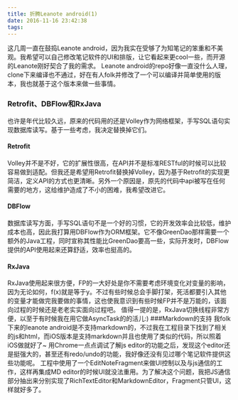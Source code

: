 ```yaml
---
title: 折腾Leanote android(1)
date: 2016-11-16 23:42:38
tags:
---
```

这几周一直在鼓捣Leanote android，因为我实在受够了为知笔记的笨重和不美观。我希望可以自己修改笔记软件的UI和排版，让它看起来更cool一些，而开源的Leanote刚好契合了我的需求。
Leanote android的repo好像一直没什么人理，clone下来编译也不通过，好在有人folk并修改了一个可以编译并简单使用的版本，我也就基于这个版本来做一些事情。
### Retrofit、DBFlow和RxJava
也许是年代比较久远，原来的代码用的还是Volley作为网络框架，手写SQL语句实现数据库读写。基于一些考虑，我决定替换掉它们。
#### Retrofit
Volley并不是不好，它的扩展性很高，在API并不是标准RESTful的时候可以比较容易做到适配。但我还是希望用Retrofit替换掉Volley，因为基于Retrofit的实现更简洁，定义API的方式也更清晰。另外一个原因是，原先的代码中api被写在任何需要的地方，这给维护造成了不小的困难，我希望改进它。
#### DBFlow
数据库读写方面，手写SQL语句不是一个好的习惯，它的开发效率会比较低，维护成本也高，因此我打算用DBFlow作为ORM框架。它不像GreenDao那样需要一个额外的Java工程，同时宣称其性能比GreenDao要高一些，实际开发时，DBFlow提供的API使用起来还算舒适，效率也挺高的。
#### RxJava
RxJava使用起来很方便，FP的一大好处是你不需要考虑环境变化对变量的影响，因为无论如何，f(x)就是等于y。不过有些时候总会手脚打架，死活都要引入其他的变量才能做完我要做的事情，这也使我意识到有些时候FP并不是万能的，该面向过程的时候还是老老实实面向过程吧。
值得一提的是，RxJava切换线程非常方便，以至于有时候我在用它做AsyncTask的的活儿:)
###Markdown的支持
我folk下来的leanote android是不支持markdown的，不过我在工程目录下找到了相关的js和html，而iOS版本是支持markdown并且也使用了类似的代码，所以照着iOS做就好了~
用Chrome一点点调试了解js editor的功能之后，发现这个editor还是挺强大的，甚至还有redo/undo的功能，我好像还没有见过哪个笔记软件提供这些功能呢。
工程中使用了一个EditNoteFragment来做UI控制以及与js通信的工作，这样再集成MD editor的时候UI就没法重用。为了解决这个问题，我把JS通信部分抽出来分别实现了RichTextEditor和MarkdownEditor，Fragment只管UI，这样就好多了。